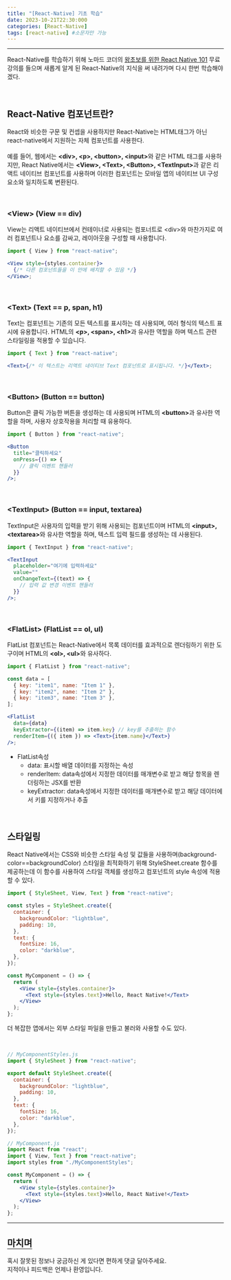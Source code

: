 ```yaml
---
title: "[React-Native] 기초 학습"
date: 2023-10-21T22:30:000
categories: [React-Native]
tags: [react-native] #소문자만 가능
---
```


---

<p>React-Native를 학습하기 위해 노마드 코더의 <a href="https://nomadcoders.co/react-native-for-beginners/lectures/3252">왕초보를 위한 React Native 101</a> 무료 강의를 들으며 새롭게 알게 된 React-Native의 지식을 써 내려가며 다시 한번 학습해야겠다.</p>
<br/>

## React-Native 컴포넌트란?

<p>React와 비슷한 구문 및 컨셉을 사용하지만 React-Native는 HTML태그가 아닌 react-native에서 지원하는 자체 컴포넌트를 사용한다.
<br/>
<br/>
예를 들어, 웹에서는 <strong>&lt;div&gt;,  &lt;p&gt;,  &lt;button&gt;,  &lt;input&gt;</strong>와 같은 HTML 태그를 사용하지만, React Native에서는 <strong>&lt;View&gt;,  &lt;Text&gt;,  &lt;Button&gt;,  &lt;TextInput&gt;</strong>과 같은 리액트 네이티브 컴포넌트를 사용하며 이러한 컴포넌트는 모바일 앱의 네이티브 UI 구성 요소와 일치하도록 변환된다.
</p>
<br/>

### &lt;View&gt; (View == div)

<p>View는 리액트 네이티브에서 컨테이너로 사용되는 컴포너트로 &lt;div&gt;와 마찬가지로 여러 컴포넌트나 요소를 감싸고, 레이아웃을 구성할 때 사용합니다.</p>

```jsx
import { View } from "react-native";

<View style={styles.container}>
  {/* 다른 컴포넌트들을 이 안에 배치할 수 있음 */}
</View>;
```

<br/>

### &lt;Text&gt; (Text == p, span, h1)

<p>Text는 컴포넌트는 기존의 모든 텍스트를 표시하는 데 사용되며, 여러 형식의 텍스트 표시에 유용합니다. HTML의 <strong>&lt;p&gt;, &lt;span&gt;, &lt;h1&gt;</strong>과 유사한 역할을 하며 텍스트 관련 스타일링을 적용할 수 있습니다.</p>

```jsx
import { Text } from "react-native";

<Text>{/* 이 텍스트는 리액트 네이티브 Text 컴포넌트로 표시됩니다. */}</Text>;
```

<br/>

### &lt;Button&gt; (Button == button)

<p>Button은 클릭 가능한 버튼을 생성하는 데 사용되며
HTML의 <strong>&lt;button&gt;</strong>과 유사한 역할을 하며, 사용자 상호작용을 처리할 때 유용하다.</p>

```jsx
import { Button } from "react-native";

<Button
  title="클릭하세요"
  onPress={() => {
    // 클릭 이벤트 핸들러
  }}
/>;
```

<br/>

### &lt;TextInput&gt; (Button == input, textarea)

<p>TextInput은 사용자의 입력을 받기 위해 사용되는 컴포넌트이며
HTML의 <strong>&lt;input&gt;, &lt;textarea&gt;</strong>와 유사한 역할을 하며, 텍스트 입력 필드를 생성하는 데 사용된다.</p>

```jsx
import { TextInput } from "react-native";

<TextInput
  placeholder="여기에 입력하세요"
  value=""
  onChangeText={(text) => {
    // 입력 값 변경 이벤트 핸들러
  }}
/>;
```

<br/>

### &lt;FlatList&gt; (FlatList == ol, ul)

<p>FlatList 컴포넌트는 React-Native에서 목록 데이터를 효과적으로 렌더링하기 위한 도구이며 HTML의 <strong>&lt;ol&gt;, &lt;ul&gt;</strong>와 유사하다.</p>

```jsx
import { FlatList } from "react-native";

const data = [
  { key: "item1", name: "Item 1" },
  { key: "item2", name: "Item 2" },
  { key: "item3", name: "Item 3" },
];

<FlatList
  data={data}
  keyExtractor={(item) => item.key} // key를 추출하는 함수
  renderItem={({ item }) => <Text>{item.name}</Text>}
/>;
```

- FlatList속성
  - data: 표시할 배열 데이터를 지정하는 속성
  - renderItem: data속성에서 지정한 데이터를 매개변수로 받고 해당 항목을 렌더링하는 JSX를 반환
  - keyExtractor: data속성에서 지정한 데이터를 매개변수로 받고 해당 데이터에서 키를 지정하거나 추출

<br/>

## 스타일링

<p>React Native에서는 CSS와 비슷한 스타일 속성 및 값들을 사용하며(background-color==backgroundColor) 스타일을 최적화하기 위해 StyleSheet.create 함수를 제공하는데 이 함수를 사용하여 스타일 객체를 생성하고 컴포넌트의 style 속성에 적용할 수 있다.</p>

```jsx
import { StyleSheet, View, Text } from "react-native";

const styles = StyleSheet.create({
  container: {
    backgroundColor: "lightblue",
    padding: 10,
  },
  text: {
    fontSize: 16,
    color: "darkblue",
  },
});

const MyComponent = () => {
  return (
    <View style={styles.container}>
      <Text style={styles.text}>Hello, React Native!</Text>
    </View>
  );
};
```

<p>더 복잡한 앱에서는 외부 스타일 파일을 만들고 불러와 사용할 수도 있다.</p>
<br/>

```jsx
// MyComponentStyles.js
import { StyleSheet } from "react-native";

export default StyleSheet.create({
  container: {
    backgroundColor: "lightblue",
    padding: 10,
  },
  text: {
    fontSize: 16,
    color: "darkblue",
  },
});
```

```jsx
// MyComponent.js
import React from "react";
import { View, Text } from "react-native";
import styles from "./MyComponentStyles";

const MyComponent = () => {
  return (
    <View style={styles.container}>
      <Text style={styles.text}>Hello, React Native!</Text>
    </View>
  );
};
```

---

## <b style="border-bottom:2px solid gray"><b>마치며</b></b>

<P>혹시 잘못된 정보나 궁금하신 게 있다면 편하게 댓글 달아주세요.<br/>
지적이나 피드백은 언제나 환영입니다.</p>
